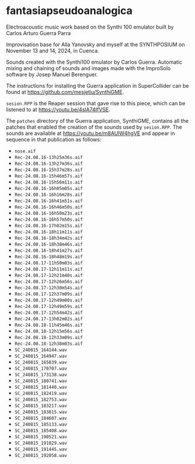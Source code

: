 # fantasiapseudoanalogica
Electroacoustic music work based on the Synthi 100 emulator built by Carlos Arturo Guerra Parra

Improvisation base for Alla Yanovsky and myself at the SYNTHPOSIUM on November 13 and 14, 2024, in Cuenca.

Sounds created with the Synthi100 emulator by Carlos Guerra. Automatic mixing and chaining of sounds and images made with the ImproSolo software by Josep Manuel Berenguer.

The instructions for installing the Guerra application in SuperCollider can be found at https://github.com/mesjetiu/SynthiGME.

`sesion.RPP` is the Reaper session that gave rise to this piece, which can be listened to at https://youtu.be/4slA74IfVSE.

The `patches` directory of the Guerra application, SynthiGME, contains all the patches that enabled the creation of the sounds used by `sesion.RPP`. The sounds are available at https://youtu.be/m8AUlW4hgVE and appear in sequence in that publication as follows:

- `nose.aif`
- `Rec-24.08.16-13h25m36s.aif`
- `Rec-24.08.16-13h27m36s.aif`
- `Rec-24.08.16-15h37m28s.aif`
- `Rec-24.08.16-15h46m57s.aif`
- `Rec-24.08.16-15h56m11s.aif`
- `Rec-24.08.16-16h05m05s.aif`
- `Rec-24.08.16-16h16m28s.aif`
- `Rec-24.08.16-16h41m51s.aif`
- `Rec-24.08.16-16h46m50s.aif`
- `Rec-24.08.16-16h50m23s.aif`
- `Rec-24.08.16-16h57m50s.aif`
- `Rec-24.08.16-17h02m15s.aif`
- `Rec-24.08.16-18h11m11s.aif`
- `Rec-24.08.16-18h34m42s.aif`
- `Rec-24.08.16-18h38m46s.aif`
- `Rec-24.08.16-18h41m27s.aif`
- `Rec-24.08.16-18h48m19s.aif`
- `Rec-24.08.17-11h50m03s.aif`
- `Rec-24.08.17-12h11m11s.aif`
- `Rec-24.08.17-12h21m40s.aif`
- `Rec-24.08.17-12h26m56s.aif`
- `Rec-24.08.17-12h30m54s.aif`
- `Rec-24.08.17-12h37m09s.aif`
- `Rec-24.08.17-12h49m00s.aif`
- `Rec-24.08.17-12h49m59s.aif`
- `Rec-24.08.17-12h54m42s.aif`
- `Rec-24.08.17-13h02m02s.aif`
- `Rec-24.08.18-11h45m46s.aif`
- `Rec-24.08.18-12h15m56s.aif`
- `Rec-24.08.18-12h33m09s.aif`
- `Rec-24.08.18-12h38m03s.aif`
- `SC_240815_164144.wav`
- `SC_240815_164947.wav`
- `SC_240815_165839.wav`
- `SC_240815_170707.wav`
- `SC_240815_173138.wav`
- `SC_240815_180741.wav`
- `SC_240815_181440.wav`
- `SC_240815_182419.wav`
- `SC_240815_182753.wav`
- `SC_240815_183217.wav`
- `SC_240815_183815.wav`
- `SC_240815_184607.wav`
- `SC_240815_185133.wav`
- `SC_240815_185408.wav`
- `SC_240815_190521.wav`
- `SC_240815_191029.wav`
- `SC_240815_191445.wav`
- `SC_240815_192058.wav`
